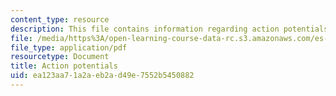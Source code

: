 ```yaml
---
content_type: resource
description: This file contains information regarding action potentials.
file: /media/https%3A/open-learning-course-data-rc.s3.amazonaws.com/es-s10-drugs-and-the-brain-spring-2013/ea123aa71a2aeb2ad49e7552b5450882_MITES_S10S13_ActiPotentsW5.pdf
file_type: application/pdf
resourcetype: Document
title: Action potentials
uid: ea123aa7-1a2a-eb2a-d49e-7552b5450882
---
```

